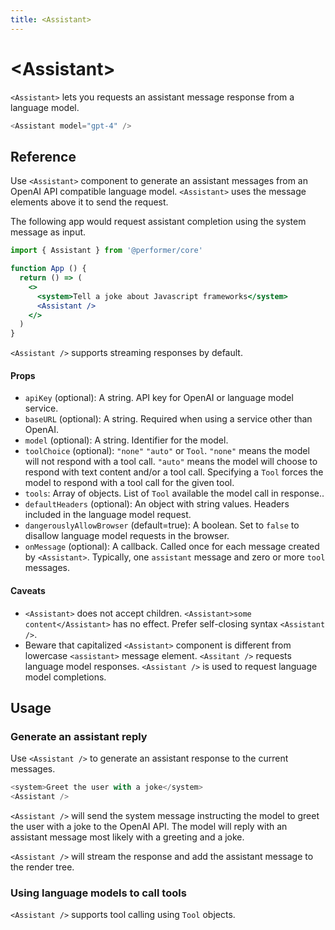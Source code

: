 ```yaml
---
title: <Assistant>
---
```


# \<Assistant\>

`<Assistant>` lets you requests an assistant message response from a language model.


```js
<Assistant model="gpt-4" />
```

## Reference 

Use `<Assistant>` component to generate an assistant messages from an OpenAI API compatible language model. `<Assistant>` uses the message elements above it to send the request.  

The following app would request assistant completion using the system message as input.

```jsx
import { Assistant } from '@performer/core'

function App () {
  return () => (
    <>
      <system>Tell a joke about Javascript frameworks</system>
      <Assistant />
    </>
  )
}
```

`<Assistant />` supports streaming responses by default. 

#### Props 
* `apiKey` (optional): A string. API key for OpenAI or language model service. 
* `baseURL` (optional): A string. Required when using a service other than OpenAI.
* `model` (optional): A string. Identifier for the model. 
* `toolChoice` (optional): `"none"` `"auto"` or `Tool`. `"none"` means the model will not respond with a tool call. `"auto"` means the model will choose to respond with text content and/or a tool call. Specifying a `Tool` forces the model to respond with a tool call for the given tool.
* `tools`: Array of objects. List of `Tool` available the model call in response..
* `defaultHeaders` (optional): An object with string values. Headers included in the language model request.
* `dangerouslyAllowBrowser` (default=true): A boolean. Set to `false` to disallow language model requests in the browser.
* `onMessage` (optional): A callback. Called once for each message created by `<Assistant>`. Typically, one `assistant` message and zero or more `tool` messages.   


#### Caveats 

- `<Assistant>` does not accept children. `<Assistant>some content</Assistant>` has no effect. Prefer self-closing syntax `<Assistant />`.
- Beware that capitalized `<Assistant>` component is different from lowercase `<assistant>` message element. `<Assitant />` requests language model responses. `<Assistant />` is used to request language model completions.

## Usage 

### Generate an assistant reply 

Use `<Assistant />` to generate an assistant response to the current messages.

```js
<system>Greet the user with a joke</system>
<Assistant />
```

`<Assistant />` will send the system message instructing the model to greet the user with a joke to the OpenAI API. The model will reply with an assistant message most likely with a greeting and a joke.

`<Assistant />` will stream the response and add the assistant message to the render tree.

### Using language models to call tools 

`<Assistant />` supports tool calling using `Tool` objects.


